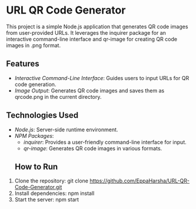 # URL QR Code Generator

This project is a simple Node.js application that generates QR code images from user-provided URLs. It leverages the inquirer package for an interactive command-line interface and qr-image for creating QR code images in .png format.

## Features

- *Interactive Command-Line Interface*: Guides users to input URLs for QR code generation.
- *Image Output*: Generates QR code images and saves them as qrcode.png in the current directory.

## Technologies Used

- *Node.js*: Server-side runtime environment.
- *NPM Packages*:
  - *inquirer*: Provides a user-friendly command-line interface for input.
  - *qr-image*: Generates QR code images in various formats.
  ## How to Run
1. Clone the repository: git clone https://github.com/EppaHarsha/URL-QR-Code-Generator.git
2. Install dependencies: npm install
3. Start the server: npm start



